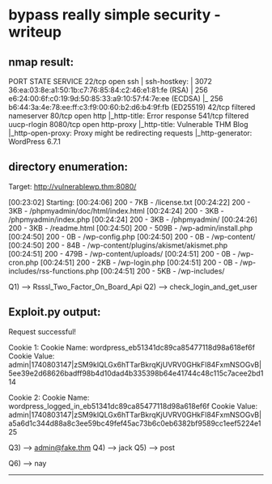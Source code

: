 bypass really simple security -writeup 
=======================================

nmap result:
------------
PORT     STATE    SERVICE
22/tcp   open     ssh
| ssh-hostkey: 
|   3072 36:ea:03:8e:a1:50:1b:c7:76:85:84:c2:46:e1:81:fe (RSA)
|   256 e6:24:00:6f:c0:19:9d:50:85:33:a9:10:57:f4:7e:ee (ECDSA)
|_  256 b6:44:3a:4e:78:ee:ff:c3:f9:00:60:b2:d6:b4:9f:fb (ED25519)
42/tcp   filtered nameserver
80/tcp   open     http
|_http-title: Error response
541/tcp  filtered uucp-rlogin
8080/tcp open     http-proxy
|_http-title: Vulnerable THM Blog
|_http-open-proxy: Proxy might be redirecting requests
|_http-generator: WordPress 6.7.1 


directory enumeration:
----------------------
Target: http://vulnerablewp.thm:8080/

[00:23:02] Starting: 
[00:24:06] 200 -    7KB - /license.txt
[00:24:22] 200 -    3KB - /phpmyadmin/doc/html/index.html
[00:24:24] 200 -    3KB - /phpmyadmin/index.php
[00:24:24] 200 -    3KB - /phpmyadmin/
[00:24:26] 200 -    3KB - /readme.html
[00:24:50] 200 -  509B  - /wp-admin/install.php
[00:24:50] 200 -    0B  - /wp-config.php
[00:24:50] 200 -    0B  - /wp-content/
[00:24:50] 200 -   84B  - /wp-content/plugins/akismet/akismet.php
[00:24:51] 200 -  479B  - /wp-content/uploads/
[00:24:51] 200 -    0B  - /wp-cron.php
[00:24:51] 200 -    2KB - /wp-login.php
[00:24:51] 200 -    0B  - /wp-includes/rss-functions.php
[00:24:51] 200 -    5KB - /wp-includes/

Q1) --> Rsssl_Two_Factor_On_Board_Api 
Q2) --> check_login_and_get_user  

Exploit.py output:
------------------

Request successful!

Cookie 1:
Cookie Name: wordpress_eb51341dc89ca85477118d98a618ef6f
Cookie Value: admin|1740803147|zSM9klQLGx6hTTarBkrqKjUVRV0GHkFl84FxmNSOGvB|5ee39e2d68626badff98b4d10dad4b335398b64e41744c48c115c7acee2bd114

Cookie 2:
Cookie Name: wordpress_logged_in_eb51341dc89ca85477118d98a618ef6f
Cookie Value: admin|1740803147|zSM9klQLGx6hTTarBkrqKjUVRV0GHkFl84FxmNSOGvB|a5a6d1c344d88a8c3ee59bc49fef45ac73b6c0eb6382bf9589cc1eef5224e125

Q3) --> admin@fake.thm 
Q4) --> jack 
Q5) --> post 

Q6) --> nay 

--------------------------------------------------------------------------------
